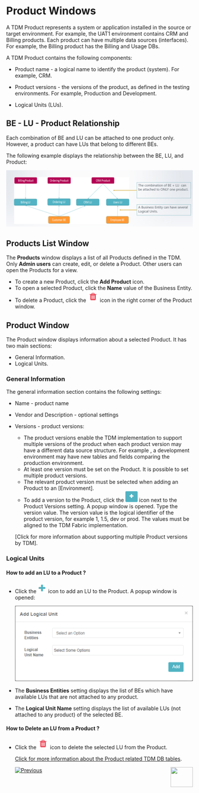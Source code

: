 # Product Windows

A TDM Product represents a system or application installed in the source or target environment. For example, the UAT1 environment contains CRM and Billing products. Each product can have multiple data sources (interfaces). For example, the Billing product has the Billing and Usage DBs.

A TDM Product contains the following components:

- Product name - a logical name to identify the product (system). For example, CRM.
- Product versions - the versions of the product, as defined in the testing environments. For example, Production and Development.

- Logical Units (LUs).

## BE - LU - Product Relationship

Each combination of BE and LU can be attached to one product only. However, a product can have LUs that belong to different BEs.

The following example displays the relationship between the BE, LU, and Product:

![be-prod-lu](images/be_lu_product_relation.png)



## Products List Window

The **Products** window displays a list of all Products defined in the TDM.  Only **Admin users** can create, edit, or delete a Product. Other users can open the Products for a view.

-   To create a new Product, click the **Add Product** icon.
-   To open a selected Product, click the **Name** value of the Business Entity.
-   To delete a Product, click the ![delete](images/delete_icon.png) icon in the right corner of the Product window.

## Product Window

The Product window displays information about a selected Product. It has two main sections:

- General Information.
- Logical Units.

### General Information

The general information section contains the following settings:

- Name  - product name

- Vendor and Description - optional settings

- Versions - product versions:

  -  The product versions enable the TDM implementation to support multiple versions of the product when each product version may have a different data source structure. For example , a development environment may have new tables and fields comparing the production environment. 
  - At least one version must be set on the Product. It is possible to set multiple product versions. 
  - The relevant product version must be selected when adding an Product to an [Environment].
  - To add a version to the Product, click the  ![delete](images/plus_icon_prod_version.png) icon next to the Product Versions setting. A popup window is opened. Type the version value. The version value is the logical identifier of the product version,  for example 1, 1.5, dev or prod. The values must be aligned to the TDM Fabric implementation. 

  [Click for more information about supporting multiple Product versions by TDM].

### Logical Units

#### How to add an LU to a Product ?

- Click the ![plus](images/plus_icon.png) icon to add an LU to the Product.  A popup window is opened:

  ![add_lu](images/prod_add_lu.png)

- The **Business Entities** setting displays the list of BEs which have available LUs that are not attached to any product.

- The **Logical Unit Name** setting displays the list of available LUs (not attached to any product) of the selected BE.

  

#### How to Delete an LU from a Product ? 

- Click the ![be_delete](images/delete_icon.png) icon to  delete the selected LU from the Product.

  [Click for more information about the Product related TDM DB tables](/articles/TDM/tdm_gui/06_be_product_tdmdb_tables.md).


     [![Previous](/articles/images/Previous.png)](04_tdm_gui_business_entity_window.md)[<img align="right" width="60" height="54" src="/articles/images/Next.png">](06_be_product_tdmdb_tables.md)
